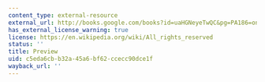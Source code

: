 ```yaml
---
content_type: external-resource
external_url: http://books.google.com/books?id=uaHGNeyeTwQC&pg=PA186=onepage
has_external_license_warning: true
license: https://en.wikipedia.org/wiki/All_rights_reserved
status: ''
title: Preview
uid: c5eda6cb-b32a-45a6-bf62-ccecc90dce1f
wayback_url: ''
---
```

